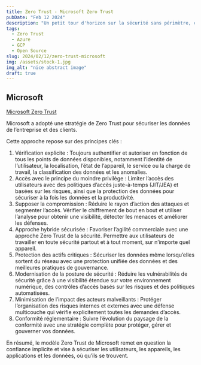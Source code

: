 ```yaml
---
title: Zero Trust - Microsoft Zero Trust
pubDate: "Feb 12 2024"
description: "Un petit tour d'horizon sur la sécurité sans périmètre, chez Microsoft"
tags:
  - Zero Trust
  - Azure
  - GCP
  - Open Source
slug: 2024/02/12/zero-trust-microsoft
img: /assets/stock-1.jpg
img_alt: "nice abstract image"
draft: true
---
```


## Microsoft

[Microsoft Zero Trust](https://www.microsoft.com/fr-fr/security/business/zero-trust/?ef_id=_k_1fdf140c86cf1f2cb58e70e2ecafd6b2_k_&OCID=AIDcmmdamuj0pc_SEM__k_1fdf140c86cf1f2cb58e70e2ecafd6b2_k_&msclkid=1fdf140c86cf1f2cb58e70e2ecafd6b2)

Microsoft a adopté une stratégie de Zero Trust pour sécuriser les données de l’entreprise et des clients.

Cette approche repose sur des principes clés :

1. Vérification explicite : Toujours authentifier et autoriser en fonction de tous les points de données disponibles, notamment l’identité de l’utilisateur, la localisation, l’état de l’appareil, le service ou la charge de travail, la classification des données et les anomalies.
2. Accès avec le principe du moindre privilège : Limiter l’accès des utilisateurs avec des politiques d’accès juste-à-temps (JIT/JEA) et basées sur les risques, ainsi que la protection des données pour sécuriser à la fois les données et la productivité.
3. Supposer la compromission : Réduire le rayon d’action des attaques et segmenter l’accès. Vérifier le chiffrement de bout en bout et utiliser l’analyse pour obtenir une visibilité, détecter les menaces et améliorer les défenses.
4. Approche hybride sécurisée : Favoriser l’agilité commerciale avec une approche Zero Trust de la sécurité. Permettre aux utilisateurs de travailler en toute sécurité partout et à tout moment, sur n’importe quel appareil.
5. Protection des actifs critiques : Sécuriser les données même lorsqu’elles sortent du réseau avec une protection unifiée des données et des meilleures pratiques de gouvernance.
6. Modernisation de la posture de sécurité : Réduire les vulnérabilités de sécurité grâce à une visibilité étendue sur votre environnement numérique, des contrôles d’accès basés sur les risques et des politiques automatisées.
7. Minimisation de l’impact des acteurs malveillants : Protéger l’organisation des risques internes et externes avec une défense multicouche qui vérifie explicitement toutes les demandes d’accès.
8. Conformité réglementaire : Suivre l’évolution du paysage de la conformité avec une stratégie complète pour protéger, gérer et gouverner vos données.

En résumé, le modèle Zero Trust de Microsoft remet en question la confiance implicite et vise à sécuriser les utilisateurs, les appareils, les applications et les données, où qu’ils se trouvent.
